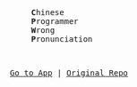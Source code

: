 <p align='center'>
<samp>
<b>C</b>hinese&nbsp;&nbsp;&nbsp;&nbsp;&nbsp;&nbsp;<br>
<b>P</b>rogrammer&nbsp;&nbsp;&nbsp;<br>
<b>W</b>rong&nbsp;&nbsp;&nbsp;&nbsp;&nbsp;&nbsp;&nbsp;&nbsp;<br>
<b>P</b>ronunciation<br>
</samp>
<p>

<br>

<p align='center'>
<samp>
  &nbsp;&nbsp;&nbsp;<a href='https://cpwp.netlify.app/'>Go to App</a>
|
  <a href='https://github.com/shimohq/chinese-programmer-wrong-pronunciation'>Original Repo</a>
</samp>
</p>
